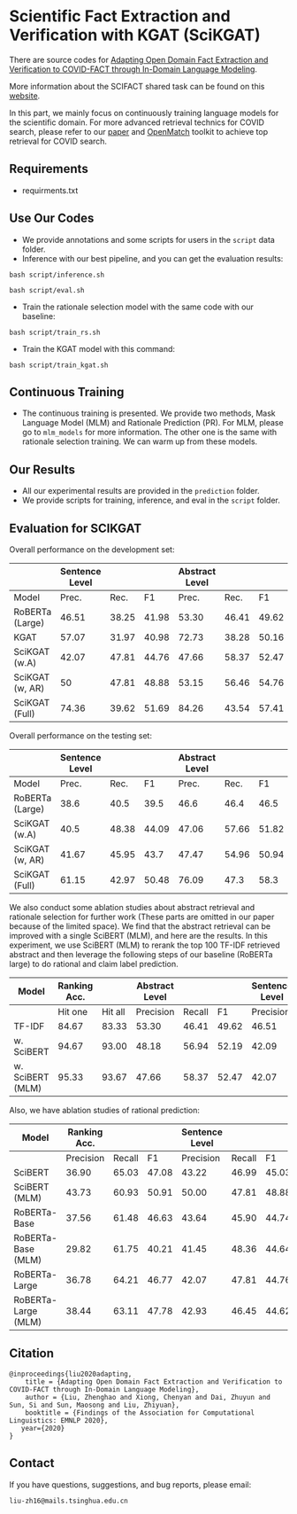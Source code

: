 # Scientific Fact Extraction and Verification with KGAT (SciKGAT)
There are source codes for [Adapting Open Domain Fact Extraction and Verification to COVID-FACT through In-Domain Language Modeling](https://www.aclweb.org/anthology/2020.findings-emnlp.216.pdf).


More information about the SCIFACT shared task can be found on this [website](https://scifact.apps.allenai.org).

In this part, we mainly focus on continuously training language models for the scientific domain. For more advanced retrieval technics for COVID search, please refer to our [paper](https://arxiv.org/abs/2011.01580) and [OpenMatch](https://github.com/thunlp/OpenMatch) toolkit to achieve top retrieval for COVID search.


## Requirements
* requirments.txt


## Use Our Codes
* We provide annotations and some scripts for users in the ``script`` data folder.
* Inference with our best pipeline, and you can get the evaluation results:
```
bash script/inference.sh
```
```
bash script/eval.sh
```
* Train the rationale selection model with the same code with our baseline:
```
bash script/train_rs.sh
```
* Train the KGAT model with this command:
```
bash script/train_kgat.sh
```

## Continuous Training
* The continuous training is presented. We provide two methods, Mask Language Model (MLM) and Rationale Prediction (PR). For MLM, please go to ``mlm_models`` for more information. The other one is the same with rationale selection training. We can warm up from these models.

## Our Results
* All our experimental results are provided in the ``prediction`` folder.
* We provide scripts for training, inference, and eval in the ``script`` folder.



## Evaluation for SCIKGAT
Overall performance on the development set:


|                 | Sentence Level |       |       | Abstract Level |       |       |
|-----------------|----------------|-------|-------|----------------|-------|-------|
| Model           | Prec.          | Rec.  | F1    | Prec.          | Rec.  | F1    |
| RoBERTa (Large) | 46.51          | 38.25 | 41.98 | 53.30           | 46.41 | 49.62  |
| KGAT            | 57.07          | 31.97 | 40.98 | 72.73          | 38.28 | 50.16 |
| SciKGAT (w.A)   | 42.07          | 47.81 | 44.76 | 47.66          | 58.37 | 52.47 |
| SciKGAT (w, AR) | 50             | 47.81 | 48.88 | 53.15          | 56.46 | 54.76 |
| SciKGAT (Full)  | 74.36          | 39.62 | 51.69 | 84.26          | 43.54 | 57.41 |

Overall performance on the testing set:


|                 | Sentence Level |       |       | Abstract Level |       |       |
|-----------------|----------------|-------|-------|----------------|-------|-------|
| Model           | Prec.          | Rec.  | F1    | Prec.          | Rec.  | F1    |
| RoBERTa (Large) | 38.6           | 40.5  | 39.5  | 46.6           | 46.4  | 46.5  |
| SciKGAT (w.A)   | 40.5           | 48.38 | 44.09 | 47.06          | 57.66 | 51.82 |
| SciKGAT (w, AR) | 41.67          | 45.95 | 43.7  | 47.47          | 54.96 | 50.94 |
| SciKGAT (Full)  | 61.15          | 42.97 | 50.48 | 76.09          | 47.3  | 58.3  |

We also conduct some ablation studies about abstract retrieval and rationale selection for further work (These parts are omitted in our paper because of the limited space). We find that the abstract retrieval can be improved with a single SciBERT (MLM), and here are the results. In this experiment, we use SciBERT (MLM) to rerank the top 100 TF-IDF retrieved abstract and then leverage the following steps of our baseline (RoBERTa large) to do rational and claim label prediction.

| Model            | Ranking Acc. |         | Abstract Level  |         |       | Sentence Level |          |       |   |
|------------------|--------------|---------|-----------|----------------|-------|-----------|----------------|-------|---|
|                  | Hit one      | Hit all | Precision | Recall         | F1    | Precision | Recall         | F1    |
| TF-IDF           | 84.67        | 83.33   | 53.30     | 46.41          | 49.62 | 46.51     | 38.25          | 41.98 |
| w. SciBERT       | 94.67        | 93.00   | 48.18     | 56.94          | 52.19 | 42.09     | 47.27          | 44.53 |
| w. SciBERT (MLM) | 95.33        | 93.67   | 47.66     | 58.37          | 52.47 | 42.07     | 47.81          | 44.76 |

Also, we have ablation studies of rational prediction:

| Model               | Ranking Acc. |        |       | Sentence Level |        |       | Abstract Level |        |       |
|---------------------|--------------|--------|-------|----------------|--------|-------|----------------|--------|-------|
|                     | Precision    | Recall | F1    | Precision      | Recall | F1    | Precision      | Recall | F1    |
| SciBERT             | 36.90        | 65.03  | 47.08 | 43.22          | 46.99  | 45.03 | 48.94          | 55.02  | 51.80 |
| SciBERT (MLM)       | 43.73        | 60.93  | 50.91 | 50.00          | 47.81  | 48.88 | 53.15          | 56.46  | 54.76 |
| RoBERTa-Base        | 37.56        | 61.48  | 46.63 | 43.64          | 45.90  | 44.74 | 46.06          | 53.11  | 49.33 |
| RoBERTa-Base (MLM)  | 29.82        | 61.75  | 40.21 | 41.45          | 48.36  | 44.64 | 45.02          | 54.07  | 49.13 |
| RoBERTa-Large       | 36.78        | 64.21  | 46.77 | 42.07          | 47.81  | 44.76 | 47.66          | 58.37  | 52.47 |
| RoBERTa-Large (MLM) | 38.44        | 63.11  | 47.78 | 42.93          | 46.45  | 44.62 | 47.03          | 53.11  | 49.89 |





## Citation

```
@inproceedings{liu2020adapting,
    title = {Adapting Open Domain Fact Extraction and Verification to COVID-FACT through In-Domain Language Modeling},
    author = {Liu, Zhenghao and Xiong, Chenyan and Dai, Zhuyun and Sun, Si and Sun, Maosong and Liu, Zhiyuan},
    booktitle = {Findings of the Association for Computational Linguistics: EMNLP 2020},
   year={2020}
}
```
## Contact
If you have questions, suggestions, and bug reports, please email:
```
liu-zh16@mails.tsinghua.edu.cn
```
